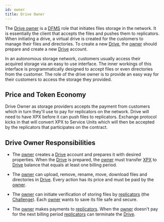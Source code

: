 ```yaml
---
id: owner
title: Drive Owner
---
```


The [Drive owner](owner.md) is a [DFMS](../getting_started/what_is.md) role that initiates files storage in the network. It is essentially the client that accepts the files and pushes them to replicators. When initiating a drive, a virtual drive is created for the customers to manage their files and directories. To create a new [Drive](../built_in_features/drive/overview.md), the [owner](owner.md) should prepare and create a new [Drive](../built_in_features/drive/overview.md) account.

In an autonomous storage network, customers usually access their acquired storage via an easy to use interface. The inner workings of this interface is programmatically designed to accept files or even directories from the customer. The role of the drive owner is to provide an easy way for their customers to access the storage they provided.

## Price and Token Economy
Drive Owner as storage providers accepts the payment from customers which in turn they'll use to pay for replicators on the network. Drive will need to have XPX before it can push files to replicators. Exchange protocol kicks in that will convert XPX to Service Units which will then be accepted by the replicators that participates on the contract.

## Drive Owner Responsibilities

* The [owner](owner.md) creates a [Drive](../built_in_features/drive/overview.md) account and prepares it with desired properties. When the [Drive](../built_in_features/drive/overview.md) is prepared, the [owner](owner.md) must transfer [XPX](../getting_started/economy.md#xpx) to [Drive](../built_in_features/drive/overview.md) balance that equals at least one billing period.

* The [owner](owner.md) can upload, remove, rename, move, download files and directories in [Drive](../built_in_features/drive/overview.md). Every action has its price and must be paid by the [owner](owner.md).

* The [owner](owner.md) can initiate verification of storing files by [replicators](../roles/replicator.md) (the [Challenge](../built_in_features/challenge.md)). Each [owner](owner.md) wants to save its file safe and secure.

* The [owner](owner.md) makes payments to [replicators](../roles/replicator.md). When the [owner](owner.md) doesn't pay for the next billing period [replicators](../roles/replicator.md) can terminate the [Drive](../built_in_features/drive/overview.md).
